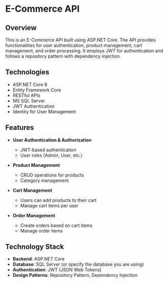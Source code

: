 # E-Commerce API



## Overview

This is an E-Commerce API built using ASP.NET Core. The API provides functionalities for user authentication, product management, cart management, and order processing. It employs JWT for authentication and follows a repository pattern with dependency injection.

## Technologies
* ASP.NET Core 8
* Entity Framework Core
* RESTful APIs
* MS SQL Server
* JWT Authentication
* Identity for User Management

## Features

- **User Authentication & Authorization**
  - JWT-based authentication
  - User roles (Admin, User, etc.)
  
- **Product Management**
  - CRUD operations for products
  - Category management

- **Cart Management**
  - Users can add products to their cart
  - Manage cart items per user

- **Order Management**
  - Create orders based on cart items
  - Manage order items

## Technology Stack

- **Backend**: ASP.NET Core
- **Database**: SQL Server (or specify the database you are using)
- **Authentication**: JWT (JSON Web Tokens)
- **Design Patterns**: Repository Pattern, Dependency Injection
